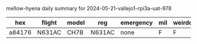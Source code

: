 mellow-hyena daily summary for 2024-05-21-vallejo1-rpi3a-uat-978

|hex|flight|model|reg|emergency|mil|weirdo|
|--|--|--|--|--|--|--|
|a84176|N631AC|CH7B|N631AC|none|F|F|
